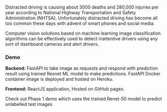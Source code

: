 ###
Distracted driving is causing about 3000 deaths and 280,000 injuries per year according to National Highway Transportation and Safety Administration (NHTSA). Unfortunately distracted driving has become all too common these days with advent of smart phones and social media.

Computer vision solutions based on machine learning image classification algorithms can be effectively used to detect inattentive drivers using any sort of dashboard cameras and alert drivers.

### Demo
<b>Backend:</b> FastAPI to take image as requests and respond with prediction result using trained Resnet ML model to make predictions. FastAPI Docker container image is deployed and hosted on Heroku.

<b>Frontend:</b> ReactJS application, Hosted on GitHub pages.

Check out Phase 1 demo which uses the trained Renet-50 model to predict unlabelled test images
